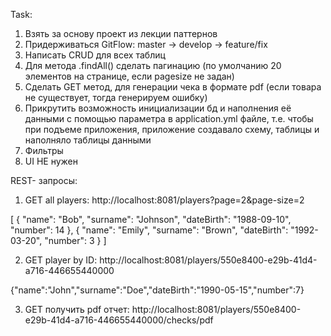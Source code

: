 Task:
1. Взять за основу проект из лекции паттернов
2. Придерживаться GitFlow: master -> develop -> feature/fix
3. Написать CRUD для всех таблиц
4. Для метода .findAll() сделать пагинацию (по умолчанию 20 элементов на странице, если pagesize не задан)
5. Сделать GET метод, для генерации чека в формате pdf (если товара не существует, тогда генерируем ошибку)
6. Прикрутить возможность инициализации бд и наполнения её данными с помощью параметра в application.yml файле, т.е. чтобы при подъеме приложения,  приложение создавало схему, таблицы и наполняло таблицы данными
7. Фильтры
8. UI НЕ нужен

REST- запросы:
1) GET all players: http://localhost:8081/players?page=2&page-size=2

[
    {
        "name": "Bob",
        "surname": "Johnson",
        "dateBirth": "1988-09-10",
        "number": 14
    },
    {
        "name": "Emily",
        "surname": "Brown",
        "dateBirth": "1992-03-20",
        "number": 3
    }
]

2) GET player by ID: http://localhost:8081/players/550e8400-e29b-41d4-a716-446655440000

{"name":"John","surname":"Doe","dateBirth":"1990-05-15","number":7}

3) GET получить pdf отчет: http://localhost:8081/players/550e8400-e29b-41d4-a716-446655440000/checks/pdf
